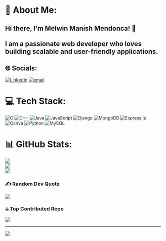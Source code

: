 # 💫 About Me:
## Hi there, I'm Melwin Manish Mendonca! 👋  <br><br>I am a **passionate web developer** who loves building scalable and user-friendly applications.  


## 🌐 Socials:
[![LinkedIn](https://img.shields.io/badge/LinkedIn-%230077B5.svg?logo=linkedin&logoColor=white)](https://linkedin.com/in/https://www.linkedin.com/in/melwin-manish-mendonca-86bb0a247/) [![email](https://img.shields.io/badge/Email-D14836?logo=gmail&logoColor=white)](mailto:melwinmanish30@gmail.com) 

# 💻 Tech Stack:
![C](https://img.shields.io/badge/c-%2300599C.svg?style=for-the-badge&logo=c&logoColor=white) ![C++](https://img.shields.io/badge/c++-%2300599C.svg?style=for-the-badge&logo=c%2B%2B&logoColor=white) ![Java](https://img.shields.io/badge/java-%23ED8B00.svg?style=for-the-badge&logo=openjdk&logoColor=white) ![JavaScript](https://img.shields.io/badge/javascript-%23323330.svg?style=for-the-badge&logo=javascript&logoColor=%23F7DF1E) ![Django](https://img.shields.io/badge/django-%23092E20.svg?style=for-the-badge&logo=django&logoColor=white) ![MongoDB](https://img.shields.io/badge/MongoDB-%234ea94b.svg?style=for-the-badge&logo=mongodb&logoColor=white) ![Express.js](https://img.shields.io/badge/express.js-%23404d59.svg?style=for-the-badge&logo=express&logoColor=%2361DAFB) ![Canva](https://img.shields.io/badge/Canva-%2300C4CC.svg?style=for-the-badge&logo=Canva&logoColor=white) ![Python](https://img.shields.io/badge/python-3670A0?style=for-the-badge&logo=python&logoColor=ffdd54) ![MySQL](https://img.shields.io/badge/mysql-4479A1.svg?style=for-the-badge&logo=mysql&logoColor=white)
# 📊 GitHub Stats:
![](https://github-readme-stats.vercel.app/api?username=me-lw-in&theme=dark&hide_border=false&include_all_commits=false&count_private=false)<br/>
![](https://nirzak-streak-stats.vercel.app/?user=me-lw-in&theme=dark&hide_border=false)<br/>
![](https://github-readme-stats.vercel.app/api/top-langs/?username=me-lw-in&theme=dark&hide_border=false&include_all_commits=false&count_private=false&layout=compact)

### ✍️ Random Dev Quote
![](https://quotes-github-readme.vercel.app/api?type=vetical&theme=radical)

### 🔝 Top Contributed Repo
![](https://github-contributor-stats.vercel.app/api?username=me-lw-in&limit=5&theme=dark&combine_all_yearly_contributions=true)

---
[![](https://visitcount.itsvg.in/api?id=me-lw-in&icon=0&color=0)](https://visitcount.itsvg.in)

<!-- Proudly created with GPRM ( https://gprm.itsvg.in ) -->
